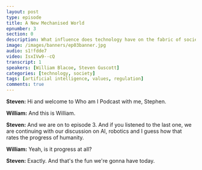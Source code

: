```yaml
---
layout: post
type: episode
title: A New Mechanised World
epnumber: 3
section: 0
description: What influence does technology have on the fabric of society? Is it a curse or an opportunity for progress? Today William and Steven discuss the effects that artificial has had and might yet have, the dangers and how to ensure that life with machines runs harmoniously with common values.
image: /images/banners/ep03banner.jpg
audio: s1!fdde7
video: IsxIVw9--cQ
transcript: 1
speakers: [William Blacoe, Steven Guscott]
categories: [technology, society]
tags: [artificial intelligence, values, regulation]
comments: true
---
```

<p><b>Steven:</b> 
Hi and welcome to Who am I Podcast with
me, Stephen.</p>

<p><b>William:</b> 
And this is William.</p>

<p><b>Steven:</b> 
And we are on to episode 3.
And if you listened to the last
one, we are continuing with our
discussion on AI, robotics and I guess
how that rates the progress of
humanity.</p>

<p><b>William:</b> 
Yeah, is it progress at all?</p>

<p><b>Steven:</b> 
Exactly. And that's
the fun we're gonna have today.</p>

